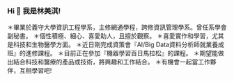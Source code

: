 ### Hi 👋 我是林美淇!
＊畢業於義守大學資訊工程學系，主修網通學程，跨修資訊管理學系。曾任系學會副秘書。
＊個性積極、細心、喜愛助人，且擅於觀察。
＊喜愛實作和學習，尤其是科技和生物醫學方面。
＊近日剛完成資策會『AI/Big Data資料分析師就業養成班』的進修課程。
＊目前正在參加『機器學習百日馬拉松』的課程。
＊期望能做出結合科技和醫療的產品或技術，將興趣和工作結合。
＊有機會一起當工作夥伴，互相學習吧!
<!--
**LinMeiChi/LinMeiChi** is a ✨ _special_ ✨ repository because its `README.md` (this file) appears on your GitHub profile.

Here are some ideas to get you started:

- 🔭 I’m currently working on ...
- 🌱 I’m currently learning ...
- 👯 I’m looking to collaborate on ...
- 🤔 I’m looking for help with ...
- 💬 Ask me about ...
- 📫 How to reach me: ...
- 😄 Pronouns: ...
- ⚡ Fun fact: ...
-->
